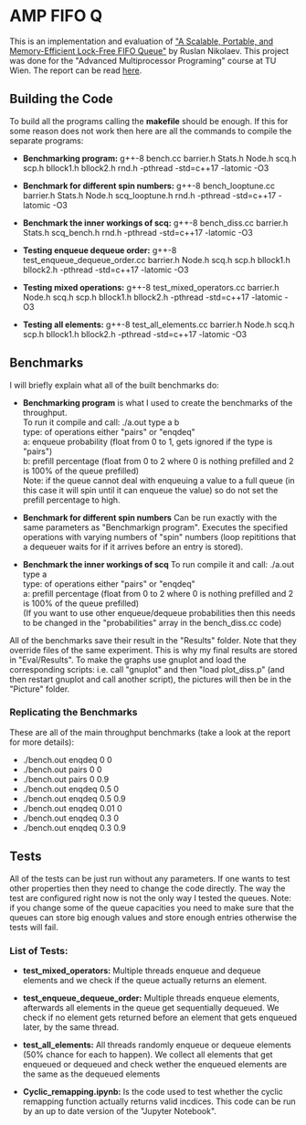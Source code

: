 # AMP FIFO Q

This is an implementation and evaluation of ["A Scalable, Portable, and Memory-Efficient Lock-Free FIFO Queue"](https://arxiv.org/abs/1908.04511) by Ruslan Nikolaev. This project was done for the "Advanced Multiprocessor Programing" course at TU Wien. The report can be read [here](https://github.com/ocatias/AMP_FIFO_Q/blob/master/Report/report.pdf).



## Building the Code
To build all the programs calling the **makefile** should be enough. If this for some reason does not work
then here are all the commands to compile the separate programs:

- **Benchmarking program:** g++-8 bench.cc barrier.h Stats.h Node.h scq.h scp.h bllock1.h bllock2.h rnd.h -pthread -std=c++17 -latomic -O3

- **Benchmark for different spin numbers:** g++-8 bench_looptune.cc barrier.h Stats.h Node.h scq_looptune.h rnd.h -pthread -std=c++17 -latomic -O3

- **Benchmark the inner workings of scq:** g++-8  bench_diss.cc barrier.h Stats.h scq_bench.h rnd.h -pthread -std=c++17 -latomic -O3

- **Testing enqueue dequeue order:** g++-8 test_enqueue_dequeue_order.cc barrier.h Node.h scq.h scp.h  bllock1.h bllock2.h -pthread -std=c++17 -latomic -O3

- **Testing mixed operations:** g++-8 test_mixed_operators.cc barrier.h Node.h scq.h scp.h bllock1.h bllock2.h -pthread -std=c++17 -latomic -O3

- **Testing all elements:** g++-8 test_all_elements.cc barrier.h Node.h scq.h scp.h bllock1.h bllock2.h -pthread -std=c++17 -latomic -O3

## Benchmarks
I will briefly explain what all of the built benchmarks do:
- **Benchmarking program** is what I used to create the benchmarks of the throughput.  
To run it compile and call: ./a.out type a b  
type: of operations either "pairs" or "enqdeq"  
a: enqueue probability (float from 0 to 1, gets ignored if the type is "pairs")  
b: prefill percentage (float from 0 to 2 where 0 is nothing prefilled and 2 is 100% of the queue prefilled)  
Note: if the queue cannot deal with enqueuing a value to a full queue (in this case it will spin until it can enqueue the value)
so do not set the prefill percentage to high.  

- **Benchmark for different spin numbers**
Can be run exactly with the same parameters as "Benchmarkign program".
Executes the specified operations with varying numbers of "spin" numbers (loop repititions
that a dequeuer waits for if it arrives before an entry is stored).

- **Benchmark the inner workings of scq**
To run compile it and call: ./a.out type a  
type: of operations either "pairs" or "enqdeq"  
a: prefill percentage (float from 0 to 2 where 0 is nothing prefilled and 2 is 100% of the queue prefilled)  
(If you want to use other enqueue/dequeue probabilities then this needs to be changed in the "probabilities" array in the bench_diss.cc code)

All of the benchmarks save their result in the "Results" folder. Note that they override files of the same experiment.
This is why my final results are stored in "Eval/Results". To make the graphs use gnuplot and load the corresponding scripts:
i.e. call "gnuplot" and then "load plot_diss.p" (and then restart gnuplot and call another script), the pictures will then be in the "Picture" folder.

### Replicating the Benchmarks
These are all of the main throughput benchmarks (take a look at the report for more details):
- ./bench.out enqdeq 0 0
- ./bench.out pairs 0 0
- ./bench.out pairs 0 0.9
- ./bench.out enqdeq 0.5 0
- ./bench.out enqdeq 0.5 0.9
- ./bench.out enqdeq 0.01 0
- ./bench.out enqdeq 0.3 0
- ./bench.out enqdeq 0.3 0.9


## Tests
All of the tests can be just run without any parameters. If one wants to test other properties then they
need to change the code directly. The way the test are configured right now is not the only way I tested the queues.
Note: if you change some of the queue capacities you need to make sure that the queues can store big enough values
and store enough entries otherwise the tests will fail.

### List of Tests:
- **test_mixed_operators:** Multiple threads enqueue and dequeue elements and we check if
  the queue actually returns an element.

- **test_enqueue_dequeue_order:** Multiple threads enqueue elements, afterwards all elements in the queue
  get sequentially dequeued. We check if no element gets returned before an element that gets
  enqueued later, by the same thread.

- **test_all_elements:** All threads randomly enqueue or dequeue elements (50% chance for each to happen).
  We collect all elements that get enqueued or dequeued and check wether the enqueued elements are the
  same as the dequeued elements

- **Cyclic_remapping.ipynb:**
  Is the code used to test whether the cyclic remapping function actually returns valid incdices.
  This code can be run by an up to date version of the "Jupyter Notebook".
